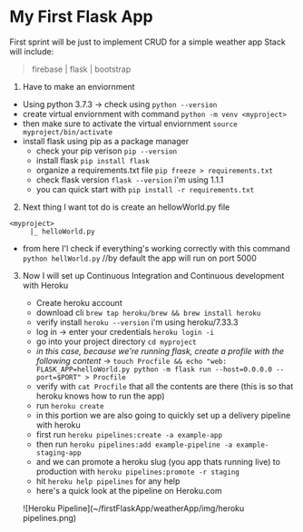 # My First Flask App
First sprint will be just to implement CRUD
for a simple weather app
Stack will include:
>firebase | flask | bootstrap

1. Have to make an enviornment
- Using python 3.7.3 -> check using `python --version`
- create virtual enviornment with command `python -m venv <myproject>`
- then make sure to activate the virtual enviornment `source myproject/bin/activate`
- install flask using pip as a package manager 
    - check your pip verison `pip --version`
    - install flask `pip install flask`
    - organize a requirements.txt file `pip freeze > requirements.txt`
    - check flask version `flask --version` i'm using 1.1.1
    - you can quick start with `pip install -r requirements.txt`
    
2. Next thing I want tot do is create an hellowWorld.py file
```
<myproject>
     |_ helloWorld.py
``` 
- from here I'l check if everything's working correctly with this command `python hellWorld.py` //by default the app will run on port 5000

3. Now I will set up Continuous Integration and Continuous development with Heroku
    - Create heroku account
    - download cli `brew tap heroku/brew && brew install heroku`
    - verify install `heroku --version` i'm using heroku/7.33.3
    - log in -> enter your credentials `heroku login -i`
    - go into your project directory `cd myproject`
    - *in this case, because we're running flask, create a profile with the following content* -> `touch Procfile && echo "web: FLASK_APP=helloWorld.py python -m flask run --host=0.0.0.0 --port=$PORT" > Procfile`
    - verify with `cat Procfile` that all the contents are there (this is so that heroku knows how to run the app)
    - run `heroku create`
    - in this portion we are also going to quickly set up a delivery pipeline with heroku
    - first run `heroku pipelines:create -a example-app`
    - then run `heroku pipelines:add example-pipeline -a example-staging-app`
    - and we can promote a heroku slug (you app thats running live) to production with `heroku pipelines:promote -r staging`
    - hit `heroku help pipelines` for any help
    - here's a quick look at the pipeline on Heroku.com 
    
    ![Heroku Pipeline](~/firstFlaskApp/weatherApp/img/heroku pipelines.png)

